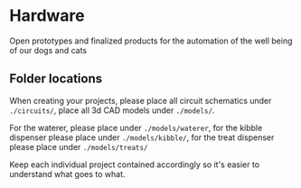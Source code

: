# Hardware
Open prototypes and finalized products for the automation of the well being of our dogs and cats

## Folder locations
When creating your projects, please place all circuit schematics under `./circuits/`, place all 3d CAD models under `./models/`.

For the waterer, please place under `./models/waterer`, for the kibble dispenser please place under `./models/kibble/`, for the treat dispenser please place under `./models/treats/`

Keep each individual project contained accordingly so it's easier to understand what goes to what.
